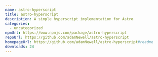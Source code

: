 ```yaml
---
name: astro-hyperscript
title: astro-hyperscript
description: A simple hyperscript implementation for Astro
categories:
  - uncategorized
npmUrl: https://www.npmjs.com/package/astro-hyperscript
repoUrl: https://github.com/adamNewell/astro-hyperscript
homepageUrl: https://github.com/adamNewell/astro-hyperscript#readme
downloads: 24
---
```


